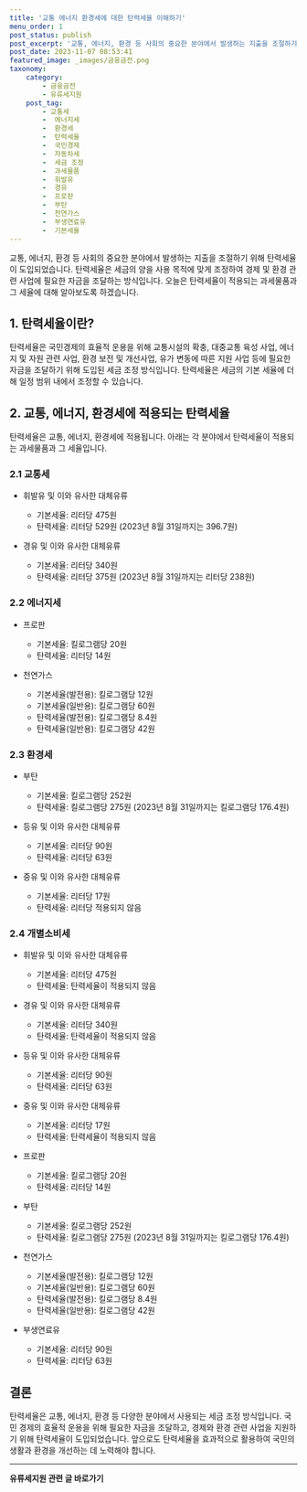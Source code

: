 ```yaml
---
title: '교통 에너지 환경세에 대한 탄력세율 이해하기'
menu_order: 1
post_status: publish
post_excerpt: '교통, 에너지, 환경 등 사회의 중요한 분야에서 발생하는 지출을 조절하기 위해 탄력세율이 도입되었습니다. 탄력세율은 세금의 양을 사용 목적에 맞게 조정하여 경제 및 환경 관련 사업에 필요한 자금을 조달하는 방식입니다. 오늘은 탄력세율이 적용되는 과세물품과 그 세율에 대해 알아보도록 하겠습니다.'
post_date: 2023-11-07 08:53:41
featured_image: _images/금융금전.png
taxonomy:
    category:
        - 금융금전
        - 유류세지원
    post_tag:
        - 교통세
        -  에너지세
        -  환경세
        -  탄력세율
        -  국민경제
        -  자동차세
        -  세금 조정
        -  과세물품
        -  휘발유
        -  경유
        -  프로판
        -  부탄
        -  천연가스
        -  부생연료유
        -  기본세율
---
```




교통, 에너지, 환경 등 사회의 중요한 분야에서 발생하는 지출을 조절하기 위해 탄력세율이 도입되었습니다. 탄력세율은 세금의 양을 사용 목적에 맞게 조정하여 경제 및 환경 관련 사업에 필요한 자금을 조달하는 방식입니다. 오늘은 탄력세율이 적용되는 과세물품과 그 세율에 대해 알아보도록 하겠습니다.

## 1. 탄력세율이란?
탄력세율은 국민경제의 효율적 운용을 위해 교통시설의 확충, 대중교통 육성 사업, 에너지 및 자원 관련 사업, 환경 보전 및 개선사업, 유가 변동에 따른 지원 사업 등에 필요한 자금을 조달하기 위해 도입된 세금 조정 방식입니다. 탄력세율은 세금의 기본 세율에 더해 일정 범위 내에서 조정할 수 있습니다.

## 2. 교통, 에너지, 환경세에 적용되는 탄력세율
탄력세율은 교통, 에너지, 환경세에 적용됩니다. 아래는 각 분야에서 탄력세율이 적용되는 과세물품과 그 세율입니다.

### 2.1 교통세
- 휘발유 및 이와 유사한 대체유류
  - 기본세율: 리터당 475원
  - 탄력세율: 리터당 529원 (2023년 8월 31일까지는 396.7원)

- 경유 및 이와 유사한 대체유류
  - 기본세율: 리터당 340원
  - 탄력세율: 리터당 375원 (2023년 8월 31일까지는 리터당 238원)

### 2.2 에너지세
- 프로판
  - 기본세율: 킬로그램당 20원
  - 탄력세율: 리터당 14원

- 천연가스
  - 기본세율(발전용): 킬로그램당 12원
  - 기본세율(일반용): 킬로그램당 60원
  - 탄력세율(발전용): 킬로그램당 8.4원
  - 탄력세율(일반용): 킬로그램당 42원

### 2.3 환경세
- 부탄
  - 기본세율: 킬로그램당 252원
  - 탄력세율: 킬로그램당 275원 (2023년 8월 31일까지는 킬로그램당 176.4원)
  
- 등유 및 이와 유사한 대체유류
  - 기본세율: 리터당 90원
  - 탄력세율: 리터당 63원

- 중유 및 이와 유사한 대체유류
  - 기본세율: 리터당 17원
  - 탄력세율: 리터당 적용되지 않음

### 2.4 개별소비세
- 휘발유 및 이와 유사한 대체유류
  - 기본세율: 리터당 475원
  - 탄력세율: 탄력세율이 적용되지 않음

- 경유 및 이와 유사한 대체유류
  - 기본세율: 리터당 340원
  - 탄력세율: 탄력세율이 적용되지 않음

- 등유 및 이와 유사한 대체유류
  - 기본세율: 리터당 90원
  - 탄력세율: 리터당 63원

- 중유 및 이와 유사한 대체유류
  - 기본세율: 리터당 17원
  - 탄력세율: 탄력세율이 적용되지 않음

- 프로판
  - 기본세율: 킬로그램당 20원
  - 탄력세율: 리터당 14원

- 부탄
  - 기본세율: 킬로그램당 252원
  - 탄력세율: 킬로그램당 275원 (2023년 8월 31일까지는 킬로그램당 176.4원)

- 천연가스
  - 기본세율(발전용): 킬로그램당 12원
  - 기본세율(일반용): 킬로그램당 60원
  - 탄력세율(발전용): 킬로그램당 8.4원
  - 탄력세율(일반용): 킬로그램당 42원

- 부생연료유
  - 기본세율: 리터당 90원
  - 탄력세율: 리터당 63원

## 결론
탄력세율은 교통, 에너지, 환경 등 다양한 분야에서 사용되는 세금 조정 방식입니다. 국민 경제의 효율적 운용을 위해 필요한 자금을 조달하고, 경제와 환경 관련 사업을 지원하기 위해 탄력세율이 도입되었습니다. 앞으로도 탄력세율을 효과적으로 활용하여 국민의 생활과 환경을 개선하는 데 노력해야 합니다.
<!-- wp:separator -->
<hr class="wp-block-separator has-alpha-channel-opacity"/>
<!-- /wp:separator -->

<!-- wp:group {"backgroundColor":"base","layout":{"type":"constrained"}} -->
<div class="wp-block-group has-base-background-color has-background"><!-- wp:paragraph {"align":"center","fontSize":"medium"} -->
<p class="has-text-align-center has-large-font-size"><strong>유류세지원 관련 글 바로가기</strong></p>
<!-- /wp:paragraph -->


<!-- wp:latest-posts
{"categories":[{"id":14360,"count":19,"description":"","link":"https://uknowlaw.com/category/%ec%9c%a0%eb%a5%98%ec%84%b8%ec%a7%80%ec%9b%90/","name":"유류세지원","slug":"유류세지원","taxonomy":"category","parent":0,"meta":[],"_links":{"self":[{"href":"https://uknowlaw.com/wp-json/wp/v2/categories/14360"}],"collection":[{"href":"https://uknowlaw.com/wp-json/wp/v2/categories"}],"about":[{"href":"https://uknowlaw.com/wp-json/wp/v2/taxonomies/category"}],"wp:post_type":[{"href":"https://uknowlaw.com/wp-json/wp/v2/posts?categories=14360"}],"curies":[{"name":"wp","href":"https://api.w.org/{rel}","templated":true}]}}],"postsToShow":100,"excerptLength":28,"postLayout":"grid","columns":2,"featuredImageAlign":"left","featuredImageSizeSlug":"large","fontSize":"small"} /--></div>
<!-- /wp:group -->